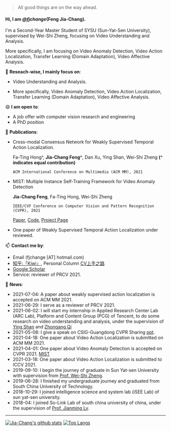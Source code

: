 > All good things are on the way ahead.


#### Hi, I am *@fjchange*(Feng Jia-Chang).

I'm a Second-Year Master Student of SYSU (Sun-Yat-Sen University), supervised by Wei-Shi Zheng, focusing on Video Understanding and Analysis. 

More specifically, I am focusing on Video Anomaly Detection, Video Action Localization, Transfer Learning (Domain Adaptation), Video Affective Analysis.

🔭 **Reseach-wise, I mainly focus on**:

- Video Understanding and Analysis. 

- More specifically, Video Anomaly Detection, Video Action Localization, Transfer Learning (Domain Adaptation), Video Affective Analysis.

😄 **I am open to**:

- A job offer with computer vision research and engineering
- A PhD position


🌱 **Publications**:
- Cross-modal Consensus Network for Weakly Supervised Temporal Action Localization.

  Fa-Ting Hong^, **Jia-Chang Feng^**, Dan Xu, Ying Shan, Wei-Shi Zheng __(^ indicates equal contribution)__
  
  `ACM International Conference on Multimedia (ACM MM), 2021`

- MIST: Multiple Instance Self-Training Framework for Video Anomaly Detection

  __Jia-Chang Feng__, Fa-Ting Hong, Wei-Shi Zheng
  
  `IEEE/CVF Conference on Computer Vision and Pattern Recognition (CVPR), 2021`
  
    [Paper](https://arxiv.org/abs/2104.01633), [Code](https://github.com/fjchange/MIST_VAD), [Project Page](https://kiwi-fung.win/2021/04/28/MIST/)

- One paper of Weakly Supervised Temporal Action Localization under reviewed.    

📫 **Contact me by**:
- Email (fjchange [AT] hotmail.com)
- [知乎:「Kiwi」](https://www.zhihu.com/people/feng-jia-chang), Personal Column [CV上手之路](https://www.zhihu.com/column/cv-newcomers)
- [Google Scholar](https://scholar.google.com/citations?user=C-tYVeQAAAAJ&hl=zh-CN&oi=ao)
- Service: reviewer of PRCV 2021.

💬 **News**:

- 2021-07-04: A paper about weakly supervised action localization is accepted on ACM MM 2021.
- 2021-06-29: I serve as a reviewer of PRCV 2021.
- 2021-06-02: I will start my internship in Applied Research Center Lab (ARC Lab), Platform and Content Group (PCG) of Tencent, to do some research on video understanding and analysis, under the supervision of [Ying Shan](https://scholar.google.com/citations?user=4oXBp9UAAAAJ&hl=zh-CN&oi=ao) and [Zhongang Qi](https://scholar.google.com/citations?user=zJvrrusAAAAJ&hl=zh-CN&oi=ao)
- 2021-05-08: I give a speak on CSIG-Guangdong CVPR Sharing [ppt](https://fjchange.github.io/img/广东学术报告会-冯嘉昌-MIST.pdf).
- 2021-04-18: One paper about Video Action Localization is submitted on ACM MM 2021.
- 2021-04-01: One paper about Video Anomaly Detection is accepted on CVPR 2021. [MIST](https://arxiv.org/abs/2104.01633)
- 2021-03-18: One paper about Video Action Localization is submitted to ICCV 2021.
- 2019-09-10: I begin the journey of graduate in Sun Yat-sen University with supervision from [Prof. Wei-Shi Zheng](https://scholar.google.com/citations?user=AwqDDGoAAAAJ&hl=zh-CN&oi=ao).
- 2019-06-28: I finished my undergraduate journey and graduated from South China University of Technology.
- 2018-10-29: I joined intelligence science and system lab (iSEE Lab) of sun yat-sen university.
- 2018-04: I joined So-Link Lab of south china university of china, under the supervision of [Prof. Jianming Lv](https://scholar.google.com/citations?user=nnY3bxgAAAAJ&hl=zh-CN&oi=ao).

----


[![Jia-Chang's github stats](https://github-readme-stats.vercel.app/api?username=fjchange&theme=material-palenight&count_private=true&hide=contribs)](https://github.com/anuraghazra/github-readme-stats)
[![Top Langs](https://github-readme-stats.vercel.app/api/top-langs/?username=fjchange&theme=material-palenight&hide=Jupyter&layout=compact)](https://github.com/anuraghazra/github-readme-stats)
